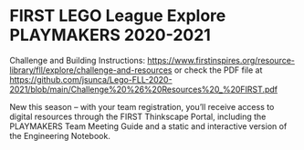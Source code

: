# FIRST LEGO League Explore PLAYMAKERS 2020-2021 

Challenge and Building Instructions: https://www.firstinspires.org/resource-library/fll/explore/challenge-and-resources 
or 
check the PDF file at https://github.com/jsunca/Lego-FLL-2020-2021/blob/main/Challenge%20%26%20Resources%20_%20FIRST.pdf

New this season – with your team registration, you’ll receive access to digital resources through the FIRST Thinkscape Portal, including the PLAYMAKERS Team Meeting Guide and a static and interactive version of the Engineering Notebook.   

